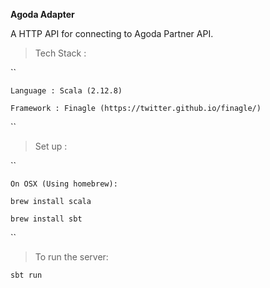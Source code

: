 **Agoda Adapter**

A HTTP API for connecting to Agoda Partner API.

>Tech Stack :

``
    
    Language : Scala (2.12.8)
    
    Framework : Finagle (https://twitter.github.io/finagle/)
``

>Set up :

``
    
    On OSX (Using homebrew):
    
    brew install scala
    
    brew install sbt
``

>To run the server:

``
    sbt run
``